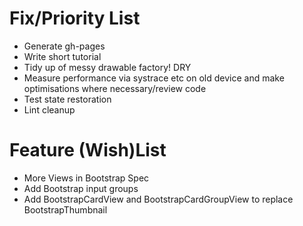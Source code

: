 Fix/Priority List
=============

* Generate gh-pages
* Write short tutorial
* Tidy up of messy drawable factory! DRY
* Measure performance via systrace etc on old device and make optimisations where necessary/review code
* Test state restoration
* Lint cleanup

Feature (Wish)List
=============
* More Views in Bootstrap Spec
* Add Bootstrap input groups
* Add BootstrapCardView and BootstrapCardGroupView to replace BootstrapThumbnail
